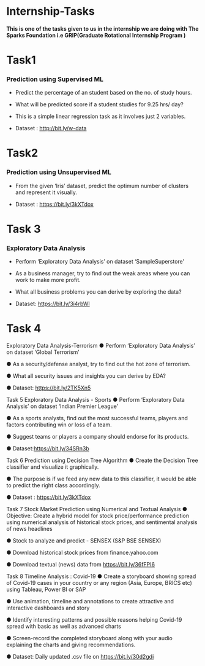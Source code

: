 # Internship-Tasks
#### This is one of the tasks given to us in the internship we are doing with The Sparks Foundation i.e GRIP(Graduate Rotational Internship Program )

# Task1
### Prediction using Supervised ML
-  Predict the percentage of an student based on the no. of study hours.

-  What will be predicted score if a student studies for 9.25 hrs/ day?

- This is a simple linear regression task as it involves just 2 variables.

- Dataset : http://bit.ly/w-data

# Task2
### Prediction using Unsupervised ML
- From the given ‘Iris’ dataset, predict the optimum number of clusters and represent it visually.

- Dataset : https://bit.ly/3kXTdox

# Task 3
### Exploratory Data Analysis
- Perform ‘Exploratory Data Analysis’ on dataset ‘SampleSuperstore’

- As a business manager, try to find out the weak areas where you can work to make more profit.

- What all business problems you can derive by exploring the data?

- Dataset: https://bit.ly/3i4rbWl

# Task 4
Exploratory Data Analysis-Terrorism
● Perform ‘Exploratory Data Analysis’ on dataset ‘Global Terrorism’

● As a security/defense analyst, try to find out the hot zone of terrorism.

● What all security issues and insights you can derive by EDA?

● Dataset: https://bit.ly/2TK5Xn5

Task 5
Exploratory Data Analysis - Sports
● Perform ‘Exploratory Data Analysis’ on dataset ‘Indian Premier League’

● As a sports analysts, find out the most successful teams, players and factors contributing win or loss of a team.

● Suggest teams or players a company should endorse for its products.

● Dataset:https://bit.ly/34SRn3b

Task 6
Prediction using Decision Tree Algorithm
● Create the Decision Tree classifier and visualize it graphically.

● The purpose is if we feed any new data to this classifier, it would be able to predict the right class accordingly.

● Dataset : https://bit.ly/3kXTdox

Task 7
Stock Market Prediction using Numerical and Textual Analysis
● Objective: Create a hybrid model for stock price/performance prediction using numerical analysis of historical stock prices, and sentimental analysis of news headlines

● Stock to analyze and predict - SENSEX (S&P BSE SENSEX)

● Download historical stock prices from finance.yahoo.com

● Download textual (news) data from https://bit.ly/36fFPI6

Task 8
Timeline Analysis : Covid-19
● Create a storyboard showing spread of Covid-19 cases in your country or any region (Asia, Europe, BRICS etc) using Tableau, Power BI or SAP

● Use animation, timeline and annotations to create attractive and interactive dashboards and story

● Identify interesting patterns and possible reasons helping Covid-19 spread with basic as well as advanced charts

● Screen-record the completed storyboard along with your audio explaining the charts and giving recommendations.

● Dataset: Daily updated .csv file on https://bit.ly/30d2gdi
